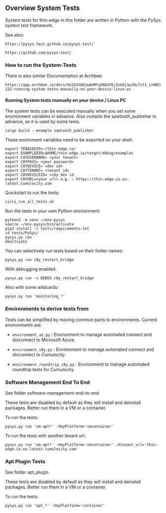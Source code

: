 ## Overview System Tests

System tests for thin-edge in this folder are written in Python with
the PySys system test framework.

See also:

    https://pysys-test.github.io/pysys-test/

    https://github.com/pysys-test/


### How to run the System-Tests

There is also similar Documentation at Archbee:

    https://app.archbee.io/docs/9iGX1hbDjwAeMfyO9A3YE/2vkDj1wJ6LTct1_LnKBCm#m7-122-running-system-tests-manually-on-your-device-linux-pc


#### Running System tests manually on your device / Linux PC

The system tests can be executed manually when you set some environment variables in advance. Also compile the sawtooth_publisher in advance, as it is used by some tests.

    cargo build --example sawtooth_publisher

These enviroment variables need to be exported on your shell:

    export TEBASEDIR=~/thin-edge.io/
    export EXAMPLEDIR=$HOME/thin-edge.io/target/debug/examples
    export C8YUSERNAME= <your tenant>
    export C8YPASS= <your password>
    export C8YDEVICE= <dev id>
    export C8YTENANT= <tenant id>
    export C8YDEVICEID= <c8y dev id
    export C8YURL=<your url> e.g. : https://thin-edge-io.eu-latest.cumulocity.com

Quickstart to run the tests:

    ci/ci_run_all_tests.sh

Run the tests in your own Python environment:

    python3 -m venv ~/env-pysys
    source ~/env-pysys/bin/activate
    pip3 install -r tests/requirements.txt
    cd tests/PySys/
    pysys.py run
    deactivate

You can selectively run tests based on their folder names:

    pysys.py run c8y_restart_bridge

With debugging enabled:

    pysys.py run -v DEBUG c8y_restart_bridge

Also with some wildcards:

    pysys.py run 'monitoring_*'


### Environments to derive tests from

Tests can be simplified by moving common parts to environments. Current environments are:

* `environment_az.py` : Environment to manage automated connect and disconnect to Microsoft Azure.

* `environment_c8y.py` : Environment to manage automated connect and disconnect to Cumulocity.

* `environment_roundtrip_c8y.py` : Environment to manage automated roundtrip tests for Cumulocity.



### Software Management End To End

See folder software-management-end-to-end

These tests are disabled by default as they will install and deinstall packages.
Better run them in a VM or a container.

To run the tests:

    pysys.py run 'sm-apt*' -XmyPlatform='smcontainer'

To run the tests with another tenant url:

    pysys.py run 'sm-apt*' -XmyPlatform='smcontainer' -Xtenant_url='thin-edge-io.eu-latest.cumulocity.com'

### Apt Plugin Tests

See folder apt_plugin

These tests are disabled by default as they will install and deinstall packages.
Better run them in a VM or a container.

To run the tests:

    pysys.py run 'apt_*' -XmyPlatform='container'



